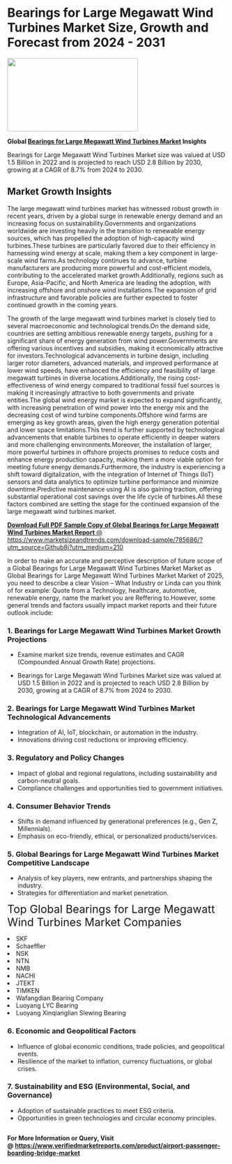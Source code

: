 <H1>Bearings for Large Megawatt Wind Turbines Market Size, Growth and Forecast from 2024 - 2031</H1><img class="aligncenter size-medium wp-image-584254" src="https://thirdeyenews.in/wp-content/uploads/2024/09/Global-Market-Research-300x168.jpeg" alt="" width="300" height="168" /><p><strong>Global&nbsp;<a href="https://www.marketsizeandtrends.com/download-sample/785686/?utm_source=Github8j?utm_medium=210">Bearings for Large Megawatt Wind Turbines Market</a> Insights</strong></p><p>Bearings for Large Megawatt Wind Turbines Market size was valued at USD 1.5 Billion in 2022 and is projected to reach USD 2.8 Billion by 2030, growing at a CAGR of 8.7% from 2024 to 2030.</p><p><h2>Market Growth Insights</h2> <p>The large megawatt wind turbines market has witnessed robust growth in recent years, driven by a global surge in renewable energy demand and an increasing focus on sustainability.Governments and organizations worldwide are investing heavily in the transition to renewable energy sources, which has propelled the adoption of high-capacity wind turbines.These turbines are particularly favored due to their efficiency in harnessing wind energy at scale, making them a key component in large-scale wind farms.As technology continues to advance, turbine manufacturers are producing more powerful and cost-efficient models, contributing to the accelerated market growth.Additionally, regions such as Europe, Asia-Pacific, and North America are leading the adoption, with increasing offshore and onshore wind installations.The expansion of grid infrastructure and favorable policies are further expected to foster continued growth in the coming years.<a href="sample-download-link"></a></p> <p>The growth of the large megawatt wind turbines market is closely tied to several macroeconomic and technological trends.On the demand side, countries are setting ambitious renewable energy targets, pushing for a significant share of energy generation from wind power.Governments are offering various incentives and subsidies, making it economically attractive for investors.Technological advancements in turbine design, including larger rotor diameters, advanced materials, and improved performance at lower wind speeds, have enhanced the efficiency and feasibility of large megawatt turbines in diverse locations.Additionally, the rising cost-effectiveness of wind energy compared to traditional fossil fuel sources is making it increasingly attractive to both governments and private entities.The global wind energy market is expected to expand significantly, with increasing penetration of wind power into the energy mix and the decreasing cost of wind turbine components.Offshore wind farms are emerging as key growth areas, given the high energy generation potential and lower space limitations.This trend is further supported by technological advancements that enable turbines to operate efficiently in deeper waters and more challenging environments.Moreover, the installation of larger, more powerful turbines in offshore projects promises to reduce costs and enhance energy production capacity, making them a more viable option for meeting future energy demands.Furthermore, the industry is experiencing a shift toward digitalization, with the integration of Internet of Things (IoT) sensors and data analytics to optimize turbine performance and minimize downtime.Predictive maintenance using AI is also gaining traction, offering substantial operational cost savings over the life cycle of turbines.All these factors combined are setting the stage for the continued expansion of the large megawatt wind turbines market.<a href="more-insights-link"></p><p><span class=""><strong>Download Full PDF Sample Copy of Global Bearings for Large Megawatt Wind Turbines Market Report</strong> @ <a href="https://www.marketsizeandtrends.com/download-sample/785686/?utm_source=Github8j?utm_medium=210" target="_blank">https://www.marketsizeandtrends.com/download-sample/785686/?utm_source=Github8j?utm_medium=210</a></span></p><p>In order to make an accurate and perceptive description of future scope of a Global&nbsp;Bearings for Large Megawatt Wind Turbines Market Market as Global&nbsp;Bearings for Large Megawatt Wind Turbines Market Market of 2025, you need to describe a clear Vision &ndash; What Industry or Linda can you think of for example: Quote from a Technology, healthcare, automotive, renewable energy, name the market you are Reffering to.However, some general trends and factors usually impact market reports and their future outlook include:</p><h3>1.&nbsp;<strong>Bearings for Large Megawatt Wind Turbines Market Growth Projections</strong></h3><ul><li>Examine market size trends, revenue estimates and CAGR (Compounded Annual Growth Rate) projections.</li><li><p>Bearings for Large Megawatt Wind Turbines Market size was valued at USD 1.5 Billion in 2022 and is projected to reach USD 2.8 Billion by 2030, growing at a CAGR of 8.7% from 2024 to 2030.</p></li></ul><h3>2.&nbsp;<strong>Bearings for Large Megawatt Wind Turbines Market Technological Advancements</strong></h3><ul><li>Integration of AI, IoT, blockchain, or automation in the industry.</li><li>Innovations driving cost reductions or improving efficiency.</li></ul><h3>3.&nbsp;<strong>Regulatory and Policy Changes</strong></h3><ul><li>Impact of global and regional regulations, including sustainability and carbon-neutral goals.</li><li>Compliance challenges and opportunities tied to government initiatives.</li></ul><h3>4.&nbsp;<strong>Consumer Behavior Trends</strong></h3><ul><li>Shifts in demand influenced by generational preferences (e.g., Gen Z, Millennials).</li><li>Emphasis on eco-friendly, ethical, or personalized products/services.</li></ul><h3>5.&nbsp;<strong>Global Bearings for Large Megawatt Wind Turbines Market Competitive Landscape</strong></h3><ul><li>Analysis of key players, new entrants, and partnerships shaping the industry.</li><li>Strategies for differentiation and market penetration.</li></ul><p data-pm-slice="1 1 []"><span style="color: inherit; font-family: inherit; font-size: 25px;">Top Global Bearings for Large Megawatt Wind Turbines Market Companies</span></p><div class="" data-test-id=""><p><li>SKF</li><li> Schaeffler</li><li> NSK</li><li> NTN</li><li> NMB</li><li> NACHI</li><li> JTEKT</li><li> TIMKEN</li><li> Wafangdian Bearing Company</li><li> Luoyang LYC Bearing</li><li> Luoyang Xinqianglian Slewing Bearing</li></p></div><h3>6.&nbsp;<strong>Economic and Geopolitical Factors</strong></h3><ul><li>Influence of global economic conditions, trade policies, and geopolitical events.</li><li>Resilience of the market to inflation, currency fluctuations, or global crises.</li></ul><h3>7.&nbsp;<strong>Sustainability and ESG (Environmental, Social, and Governance)</strong></h3><ul><li>Adoption of sustainable practices to meet ESG criteria.</li><li>Opportunities in green technologies and circular economy principles.</li></ul><h2><strong style="font-size: 14px;">For More Information or Query, Visit @&nbsp;</strong><a style="background-color: #ffffff; font-size: 14px;" href="https://www.marketsizeandtrends.com/report/bearings-for-large-megawatt-wind-turbines-market/" target="_blank">https://www.verifiedmarketreports.com/product/airport-passenger-boarding-bridge-market</a></h2>